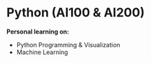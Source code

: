 # Python (AI100 & AI200)

<b>Personal learning on:</b>
<ul>
  <li>Python Programming & Visualization</li>
  <li>Machine Learning</li>
</ul>
